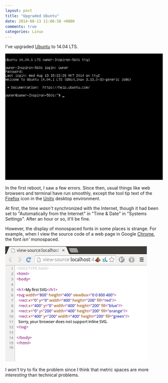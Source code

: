 ```yaml
---
layout: post
title: "Upgraded Ubuntu"
date: 2014-08-13 11:06:58 +0800
comments: true
categories: Linux
---
```


I've upgraded [Ubuntu] to 14.04 LTS.

![tty1 of Ubuntu 14.04][tty1]

In the first reboot, I saw a few
errors.  Since then, usual things like web browsers and terminal have
run smoothly, except the tool tip text of the [Firefox] icon in the
[Unity] desktop environment.

At first, the time *wasn't* synchronized with the Internet, though it
had been set to "Automatically from the Internet" in "Time & Date" in
"Systems Settings".  After an hour or so, it'll be fine.

However, the display of monospaced fonts in some places is strange.
For example, when I view the source code of a web page in Google
[Chrome], the font *isn'* monospaced.

![HTML source code viewed inside Chrome][src_code]

I *won't* try to fix the problem since I think that metric spaces are
more *interesting* than technical problems.

[Ubuntu]: http://www.ubuntu.com "A popular Linux distro"
[tty1]: /images/posts/UbuntuDistUpgrade2/tty1.png
[Firefox]: https://www.mozilla.org/en-US/firefox/new/ "Mozilla Firefox"
[Unity]: https://unity.ubuntu.com "Ubuntu's default desktop environment"
[Chrome]: https://www.google.com/intl/en/chrome/browser/ "Google Chrome"
[src_code]: /images/posts/UbuntuDistUpgrade2/src_code.png

